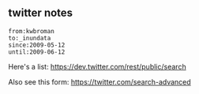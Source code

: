 ## twitter notes

```
from:kwbroman
to:_inundata
since:2009-05-12
until:2009-06-12
```

Here's a list:
<https://dev.twitter.com/rest/public/search>

Also see this form:
<https://twitter.com/search-advanced>
